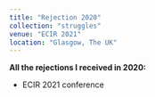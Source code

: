 ```yaml
---
title: "Rejection 2020"
collection: "struggles"
venue: "ECIR 2021"
location: "Glasgow, The UK"
---
```

<b>All the rejections I received in 2020:</b>
* ECIR 2021 conference



